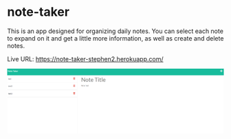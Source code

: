 # note-taker

This is an app designed for organizing daily notes.  You can select each note to expand on it and get a little more information, as well as create and delete notes.

Live URL:
https://note-taker-stephen2.herokuapp.com/

![Alt text](/note-taker%20ss.png "screenshot")